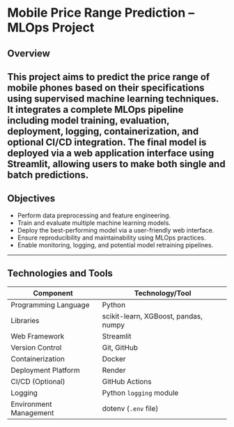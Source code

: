 # Mobile Price Range Prediction – MLOps Project

## Overview

This project aims to predict the price range of mobile phones based on their specifications using supervised machine learning techniques. It integrates a complete MLOps pipeline including model training, evaluation, deployment, logging, containerization, and optional CI/CD integration.
The final model is deployed via a web application interface using Streamlit, allowing users to make both single and batch predictions.
---

## Objectives

- Perform data preprocessing and feature engineering.
- Train and evaluate multiple machine learning models.
- Deploy the best-performing model via a user-friendly web interface.
- Ensure reproducibility and maintainability using MLOps practices.
- Enable monitoring, logging, and potential model retraining pipelines.

---

## Technologies and Tools

| Component            | Technology/Tool                                  |
|----------------------|--------------------------------------------------|
| Programming Language | Python                                           |
| Libraries            | scikit-learn, XGBoost, pandas, numpy             |
| Web Framework        | Streamlit                                        |
| Version Control      | Git, GitHub                                      |
| Containerization     | Docker                                           |
| Deployment Platform  | Render                                           |
| CI/CD (Optional)     | GitHub Actions                                   |
| Logging              | Python `logging` module                          |
| Environment Management | dotenv (`.env` file)                         |

 

